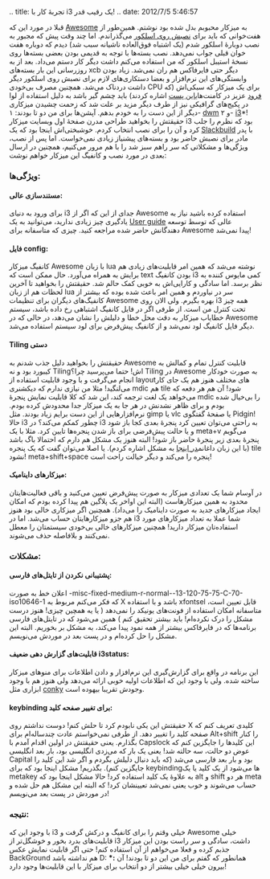 .. title: تجربهٔ کار با i3 یک رقیب قدر‌! .. date: 2012/7/5 5:46:57

قبلا در مورد این که
[Awesome](http://shahinism.com/blog/1391/01/10/%db%8c%da%a9-%d9%be%d9%88%d8%b3%d8%aa%d9%87-%d8%a8%d8%b1%d8%a7%db%8c-%d9%85%d8%af%db%8c%d8%b1-%d9%be%d9%86%d8%ac%d8%b1%d9%87-awesome/ "یک پوسته برای مدیر پنجره Awesome")
به میزکار محبوبم بدل شده بود نوشتم‌. همین‌طور از هفت‌خوانی که باید برای
[نصبش روی
اسلکور](http://shahinism.com/blog/1391/01/06/%d9%86%d8%b5%d8%a8-awesome-wm-%d8%b1%d9%88%db%8c-%d8%a7%d8%b3%d9%84%da%a9%d9%88%d8%b1/ "نصب Awesome WM روی اسلکور")
می‌گذراندم. اما چند وقت پیش که مجبور به نصب دوبارهٔ اسلکور شدم (یک
اشتباه فوق‌العاده ناشیانه سبب شد)‌ دیدم که دوباره هفت خوان قبلی جواب
نمی‌دهد‌. نصب بسته‌ها با توجه به قدیمی بودن بعضی بسته‌ها روی نسخهٔ
استیبل اسلکور که من استفاده می‌کنم داشت دیگر کار دستم می‌داد. بعد از به
روزرسانی این بار بسته‌های xcb دیگر حتی فایرفاکس هم ران نمی‌شد‌. زیاد
بودن وابستگی‌های این نرم‌افزار و بعضا دستکاری‌های لازم برای نصبش روی
اسلکور دیگر داشت دردناک می‌شد‌. همچنین مصرف بی‌خودی CPU برای یک میزکار
که سبکی‌اش (که [فرود](http://cyberrabbits.net/ "فرود") عزیز در
کامنت‌های[این
پست](http://shahinism.com/blog/1391/01/08/%db%8c%d8%a7%d8%af%d8%af%d8%a7%d8%b4%d8%aa%db%8c-%d8%af%d8%b1-%d9%85%d9%88%d8%b1%d8%af-conky-%d9%88-%d8%af%d8%a7%d8%b4%d8%aa%d9%86-%d8%ae%d8%b1%d9%88%d8%ac%db%8c-%d9%81%d8%a7%d8%b1%d8%b3%db%8c-%d8%b1/ "یادداشتی در مورد conky و داشتن خروجی فارسی روی آن")
اشاره کردند) باید چشم گیر باشد به دلیل استفاده از لوا در پکیج‌های
گرافیکی نیز از طرف دیگر مزید بر علت شد که زحمت چشیدن میزکاری دیگر از این
دست را به خودم بدهم‌. آپشن‌ها برای من دو تا بودند: ۱-
[dwm](http://dwm.suckless.org/) و ۲-
[i3](http://i3wm.org "i3 official website")\*! حقیقتش را بخواهید طراحی
مدرن صفحهٔ اول وبسایت میزکار i3 بود که نظرم را جلب کرد و آن را برای نصب
انتخاب کردم‌. خوشبختی‌اش اینجا بود که یک
[Slackbuild](http://slackbuilds.org/result/?search=i3&sv=13.37 "i3 & i3status slackbuilds")
با پدر مادر برای نصبش حاضر بود و بسته‌های پیشنیاز زیادی نمی‌خواست‌. اما
پس از نصب‌، ویژگی‌ها و مشکلاتی که سر راهم سبز شد را با هم مرور می‌کنیم‌،
همچنین در ارسال بعدی در مورد نصب و کانفیگ این میزکار خواهم نوشت:

### ویژگی‌ها:

#### مستند‌سازی عالی:

برای ورود به دنیای i3 جدای از این که اگر از Awesome استفاده کرده باشید
نیاز به یادگیری چیز زیادی ندارید‌، می‌توانید به یک [User
guide](http://i3wm.org/docs/userguide.html "i3 userguide") عالی که توسط
توسعه دهندگانش حاضر شده مراجعه کنید‌. چیزی که متاسفانه برای Awesome پیدا
نمی‌شد‌!

#### فایل config:

کانفیگ میزکار Awesome با زبان lua نوشته می‌شد‌ که همین امر قابلیت‌های
زیادی هم برایش به همراه می‌آورد‌. حال ممکن است که text بودن کانفیگ i3
کمی مایوس کننده به نظر برسد‌. اما سادگی و کارایی‌اش به خوبی کمک حالم
شد‌. حقیقتش را بخواهید تا آخرین لحظات هم از زبان lua سر در نیاوردم و
همین امر باعث شده بوده که بیشتر از کانفیگ‌های دیگران برای تنظیمات
Awesome بهره بگیرم‌. ولی الان روی i3 همه چیز تحت کنترل من است‌. از طرفی
اگر در فایل کانفیگ اشتباهی رخ داده باشد‌، سیستم خطایاب میزکار به دقت محل
خطا و دلیلش را نشان می‌دهد‌، در حالی که در Awesome دیگر فایل کانفیگ لود
نمی‌شد و از کانفیگ پیش‌فرض برای لود سیستم استفاده می‌شد‌.

#### Tiling دستی

حقیقتش را بخواهید دلیل جذب شدنم به Awesome قابلیت کنترل تمام و کمالش به
کیبورد بود و نه Tilingاش‌! حتما می‌پرسید چرا؟ Tiling در Awesome به صورت
خودکار انجام می‌گرفت و با وجود قابلیت استفاده از layout‌های مختلف هنوز
هم یک جای کار می‌لنگید‌!‌ مثلا من نیازی ندارم که دیکشنری mdic هم tile
شود‌! آن هم هر دفعه که می‌خواهد یک لغت ترجمه کند‌، این شد که کلا قابلیت
نمایش پنجرهٔ mdic را بی‌خیال شده بودم و برای ظاهر نشدنش در هر جا به یک
میزکار جدا محدودش کرده بودم‌. نرم‌افزار‌هایی از این دست برایم زیاد
بودند‌. مثل gimp یا vlc یا صفحهٔ گفتگوی Pidgin! حالا i3 چطور کمکم
می‌کند؟ در i3 به راحتی می‌توان تعیین کرد پنجرهٔ بعدی کجا باز شود و یا
حالت پیش‌فرضی برای باز شدن پنجره‌ها تایین کرد‌. مثلا با یک meta+v
می‌گویم پنجرهٔ بعدی زیر پنجرهٔ حاضر باز شود‌! البته هنوز یک مشکل هم دارم
که احتمالا باگ باشد‌ (با این زبان داغانم[در
اینجا](http://faq.i3wm.org/question/210/split-an-specific-window-horizontally/ "i3 faq")
به مشکل اشاره کردم‌). یا اصلا می‌توان گفت که یک پنجره tile نشود‌!
meta+shift+space پنجره را می‌کند و دیگر خیالت راحت است!

#### میزکار‌های داینامیک‌:

در آوسام شما یک تعدادی میزکار به صورت پیش‌فرض تعیین می‌کنید و باقی
فعالیت‌هایتان محدود به همین میزکار‌هاست (البته این اواخر یک پلاگین هم
پیدا کرده بودم که امکان ایجاد میزکار‌های جدید به صورت داینامیک را
می‌داد). همچنین اگر میزکاری خالی بود هنوز هم جزو میزکار‌هایتان حساب
می‌شد‌. اما در i3 شما عملا به تعداد میزکار‌های مورد استفاده‌تان میزکار
دارید‌! همچنین میزکار‌های خالی بی‌خودی سیستمتان را معطل نمی‌کنند و
بلافاصله حذف می‌شوند‌.

### مشکلات:

#### پشتیبانی نکردن از تایتل‌های فارسی:

اعلان خط به
صورت -misc-fixed-medium-r-normal--13-120-75-75-C-70-iso10646-1 که فکر
می‌کنم مربوط به X باشد و با استفاده xfontsel قابل تعیین است‌، متاسفانه
امکان استفاده از فونت‌های یونیکد را نمی‌دهد ( یا یه همچین چیزی! هنوز
درست مشکل را درک نکرده‌ام! باید بیشتر تحقیق کنم ) همین می‌شود که در
تایتل‌های فارسی برنامه‌ها که در فایرفاکس بیشتر از همه نمود پیدا می‌کند‌،
به مشکل بر بخوریم‌. البته این مشکل را حل کرده‌ام و در پست بعد در موردش
می‌نویسم‌.

#### قابلیت‌های گزارش دهی ضعیف i3status:

این برنامه در واقع برای گزارش‌گیری این نرم‌افزار و دادن اطلاعات برای
منوهای میزکار ساخته شده‌. ولی با وجود این که اطلاعات اولیه خوبی ارائه
می‌دهد ولی هنوز هم با وجود ابزاری مثل
[conky](http://shahinism.com/blog/1391/01/08/%db%8c%d8%a7%d8%af%d8%af%d8%a7%d8%b4%d8%aa%db%8c-%d8%af%d8%b1-%d9%85%d9%88%d8%b1%d8%af-conky-%d9%88-%d8%af%d8%a7%d8%b4%d8%aa%d9%86-%d8%ae%d8%b1%d9%88%d8%ac%db%8c-%d9%81%d8%a7%d8%b1%d8%b3%db%8c-%d8%b1/ "یادداشتی در مورد conky و داشتن خروجی فارسی روی آن")
وجودش تقریبا بیهوده است‌.

#### keybinding برای تغییر صفحه کلید:

حقیقتش این یکی نابودم کرد تا حلش کنم‌! دوست نداشتم روی X کلیدی تعریف کنم
که صفحه کلید را تغییر دهد‌. از طرفی نمی‌خواستم عادت چندساله‌ام برای
Alt+shift را کنار بگذارم‌. یعنی حقیقتش در اولین اقدام آمدم با Capslock
این کلیدها را جایگزین کنم که عوض دو حالت‌، سه حالته شد‌! یعنی یک بار که
می‌زدی انگلیسی بود‌، بار بعد انگلیسی Capital بود و بار بعد فارسی می‌شد
(که باید دنبال دلیلش بگردم و اگر شد این کلید را جایگزین کنم). بگذریم‌!
مشکل اینجا بود که برای keybindingها می‌شود از یک کلید یا یک metakey به
علاوهٔ یک کلید استفاده کرد‌! حالا مشکل اینجا بود که alt و shift هر دو
meta حساب می‌شوند و خوب یعنی نمی‌شد تعیینشان کرد‌! که البته این مشکل هم
حل شده و در موردش در پست بعد می‌نویسم‌!

### نتیجه:

با وجود این که i3 خیلی وقتم را برای کانفیگ و درکش گرفت و Awesome خیلی
قابلیت‌های بدرد بخور و خوشگل‌تر از i3 داشت‌، سادگی و سر راست بودن این
میزکار جذبم کرده و فعلا می‌خواهم از آن استفاده کنم‌! حتی اگر قابلیت
نمایش عکس BackGround هم نداشته باشد D: **\*:** همانطور که گفتم برای من
این دو تا بودند‌! آن بیرون خیلی خیلی بیشتر از دو انتخاب برای میزکار با
این قابلیت‌ها وجود دارد!
